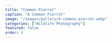 ```yaml
---
title: "Common Pierrot"
caption: "A Common Pierrot"
image: "/images/gallery/4-common-pierrot.webp"
categories: ["Wildlife Photography"]
featured: false
order: 4
---
```

